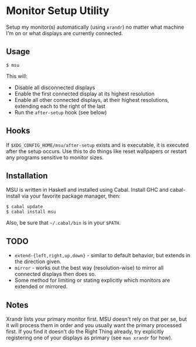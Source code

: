 # Monitor Setup Utility

Setup my monitor(s) automatically (using `xrandr`) no matter what 
machine I'm on or what displays are currently connected.

## Usage

```
$ msu
```

This will:

* Disable all disconnected displays
* Enable the first connected display at its highest resolution
* Enable all other connected displays, at their highest resolutions, 
  extending each to the right of the last
* Run the `after-setup` hook (see below)

## Hooks

If `$XDG_CONFIG_HOME/msu/after-setup` exists and is executable, it is 
executed after the setup occurs. Use this to do things like reset 
wallpapers or restart any programs sensitive to monitor sizes.

## Installation

MSU is written in Haskell and installed using Cabal. Install GHC and 
cabal-install via your favorite package manager, then:

```
$ cabal update
$ cabal install msu
```

Also, be sure that `~/.cabal/bin` is in your `$PATH`.

## TODO

* `extend-{left,right,up,down}` - similar to default behavior, but 
  extends in the direction given.
* `mirror` - works out the best way (resolution-wise) to mirror all 
  connected displays then does so.
* Some method for limiting or stating explicitly which monitors are 
  extended or mirrored.

## Notes

Xrandr lists your primary monitor first. MSU doesn't rely on that per 
se, but it will process them in order and you usually want the primary 
processed first. If you find it doesn't do the Right Thing already, try 
explicitly registering one of your displays as primary (see `man xrandr` 
for how).

